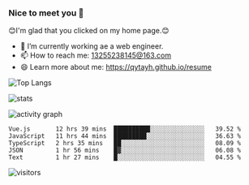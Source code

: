 ### Nice to meet you 👋

😊I'm glad that you clicked on my home page.😊

- 🔭 I’m currently working ae a web engineer.
- 📫 How to reach me: 13255238145@163.com
- 😄 Learn more about me: https://qytayh.github.io/resume

![Top Langs](https://github-readme-stats.vercel.app/api/top-langs?username=qytayh) 

![stats](https://github-readme-stats.vercel.app/api?username=qytayh&show_icons=true&theme=radical&layout=compact)
	
![activity graph](https://activity-graph.herokuapp.com/graph?username=qytayh&theme=dracula)

<!--START_SECTION:waka-->
```text
Vue.js       12 hrs 39 mins  ██████████░░░░░░░░░░░░░░░   39.52 % 
JavaScript   11 hrs 44 mins  █████████░░░░░░░░░░░░░░░░   36.63 % 
TypeScript   2 hrs 35 mins   ██░░░░░░░░░░░░░░░░░░░░░░░   08.09 % 
JSON         1 hr 56 mins    █▓░░░░░░░░░░░░░░░░░░░░░░░   06.08 % 
Text         1 hr 27 mins    █░░░░░░░░░░░░░░░░░░░░░░░░   04.55 % 
```
<!--END_SECTION:waka-->

![visitors](https://visitor-badge.glitch.me/badge?page_id=qytayh)


<!--
**qytayh/qytayh** is a ✨ _special_ ✨ repository because its `README.md` (this file) appears on your GitHub profile.

Here are some ideas to get you started:

- 🔭 I’m currently working on ...
- 🌱 I’m currently learning ...
- 👯 I’m looking to collaborate on ...
- 🤔 I’m looking for help with ...
- 💬 Ask me about ...
- 📫 How to reach me: ...
- 😄 Pronouns: ...
- ⚡ Fun fact: ...
-->
